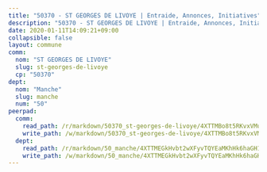 ```yaml
---
title: "50370 - ST GEORGES DE LIVOYE | Entraide, Annonces, Initiatives"
description: "50370 - ST GEORGES DE LIVOYE | Entraide, Annonces, Initiatives"
date: 2020-01-11T14:09:21+09:00
collapsible: false
layout: commune
comm:
  nom: "ST GEORGES DE LIVOYE"
  slug: st-georges-de-livoye
  cp: "50370"
dept:
  nom: "Manche"
  slug: manche
  num: "50"
peerpad:
  comm:
    read_path: /r/markdown/50370_st-georges-de-livoye/4XTTMBo8t5RKvxVMu1zYxN5eSR4hqwyAbgFnur7SJQ7Z7xriC
    write_path: /w/markdown/50370_st-georges-de-livoye/4XTTMBo8t5RKvxVMu1zYxN5eSR4hqwyAbgFnur7SJQ7Z7xriC-K3TgUqWUNknGmnXT4tZbY5w1nm2CicR9ZBNb5RLgeN9h6N9n1Qrg5qHXDLjeC5ixJRkjDdq8ViFjWHNbpueTTUvqDnecaHN6E32pB6qSYaMZ2KJGr7PFXTapenDtTaCBf1YuV67a
  dept:
    read_path: /r/markdown/50_manche/4XTTMEGkHvbt2wXFyvTQYEaMKhHk6haGH1SzsRNevKgBDTuXr
    write_path: /w/markdown/50_manche/4XTTMEGkHvbt2wXFyvTQYEaMKhHk6haGH1SzsRNevKgBDTuXr-K3TgUSx1rwmRRLqHcTLLdo4dVfTRKvf94KKagmUFPevWSp2f9nuc6fJF25TtLArzK8teuQ5TvuAMqW38N2MYgT18hBoXtjmKX9WuSn2vkujmSJPp3gF4gsuMmfEM8Th4Ap94heFE
---
```


